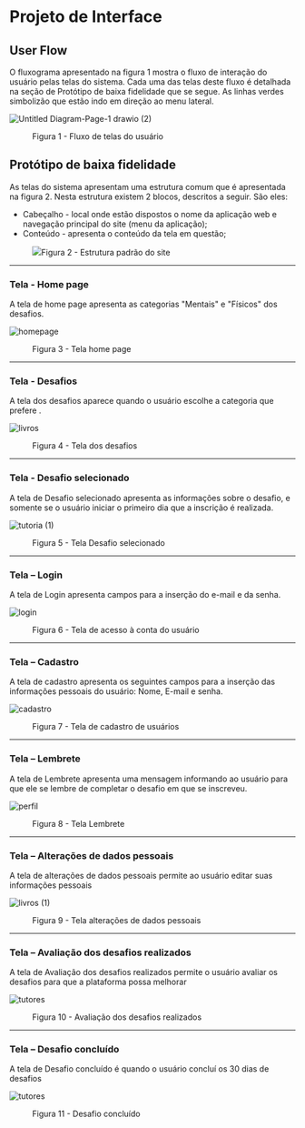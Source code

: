 
# Projeto de Interface

## User Flow

O fluxograma apresentado na figura 1 mostra o fluxo de interação do usuário pelas telas do sistema. Cada uma das telas deste fluxo é detalhada na seção de Protótipo de baixa fidelidade que se segue. As linhas verdes simbolizão que estão indo em direção ao menu lateral.

  ![Untitled Diagram-Page-1 drawio (2)](img/13.png)

  
<figure> 
    <figcaption>Figura 1 - Fluxo de telas do usuário
</figure> 


## Protótipo de baixa fidelidade

As telas do sistema apresentam uma estrutura comum que é apresentada na figura 2. Nesta estrutura existem 2 blocos, descritos a seguir. São eles:
<ul>
  <li>Cabeçalho - local onde estão dispostos o nome da aplicação web e navegação principal do site (menu da aplicação);</li>
  <li>Conteúdo - apresenta o conteúdo da tela em questão;</li>
</ul>

<figure> 
  <img src="img/14.png"
    <figcaption>Figura 2 - Estrutura padrão do site
</figure> 
<hr>

<h3><b>Tela - Home page</b></h3>
<p>A tela de home page apresenta as categorias "Mentais" e "Físicos" dos desafios. </p>
  
![homepage](img/4.png)

<figure> 
  <figcaption>Figura 3 - Tela home page
</figure> 
<hr>


<h3><b>Tela - Desafios </b></h3>
<p> A tela dos desafios aparece quando o usuário escolhe a categoria que prefere .</p>
  
![livros](img/5.png)

  
<figure> 
  <figcaption> Figura 4 - Tela dos desafios
</figure> 
<hr>

<h3><b>Tela - Desafio selecionado</b></h3>
<p>A tela de Desafio selecionado apresenta as informações sobre o desafio, e somente se o usuário iniciar o primeiro dia que a inscrição é realizada.</p>


![tutoria (1)](img/6.png)

  
<figure>  
    <figcaption>Figura 5 - Tela Desafio selecionado      
</figure> 
<hr>

<h3><b>Tela – Login</b></h3>
<p>A tela de Login apresenta campos para a inserção do e-mail e da senha. </p>
  
  ![login](img/2.png)


<figure> 
    <figcaption>Figura 6 - Tela de acesso à conta do usuário
</figure>
<hr>

<h3><b>Tela – Cadastro</b></h3>
<p>A tela de cadastro apresenta os seguintes campos para a inserção das informações pessoais do usuário: Nome, E-mail e senha.</p>
  
  ![cadastro](img/1.png)


<figure> 
    <figcaption>Figura 7 - Tela de cadastro de usuários
</figure>
<hr> 
  
  <h3><b>Tela – Lembrete </b></h3>
<p>A tela de Lembrete apresenta uma mensagem informando ao usuário para que ele se lembre de completar o desafio em que se inscreveu. </p>
  
![perfil](img/7.png)


<figure> 
    <figcaption>Figura 8 - Tela Lembrete
</figure>
<hr>

  <h3><b>Tela  – Alterações de dados pessoais </b></h3>
<p> A tela de alterações de dados pessoais permite ao usuário editar suas informações pessoais  </p>
  

![livros (1)](img/8.png)




<figure> 
    <figcaption>Figura 9 - Tela alterações de dados pessoais 
</figure>
 <hr>

  <h3><b>Tela – Avaliação dos desafios realizados </b></h3>
<p> A tela de Avaliação dos desafios realizados permite o usuário avaliar os desafios para que a plataforma possa melhorar </p>
  
![tutores](img/9.png)

<figure> 
    <figcaption>Figura 10 - Avaliação dos desafios realizados 
</figure>

 <hr>

  <h3><b> Tela – Desafio concluído </b></h3>
<p> A tela de Desafio concluído é quando o usuário concluí os 30 dias de desafios </p>
  
![tutores](img/10.png)

<figure> 
    <figcaption>Figura 11 -  Desafio concluído 
</figure>

